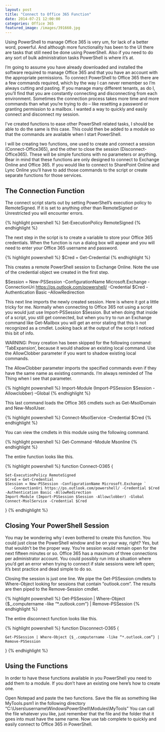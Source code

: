 ```yaml
---
layout: post
title: "Connect to Office 365 Function"
date: 2014-07-21 12:00:00
categories: Office 365
featured_image: /images/391660.jpg
---
```


Using PowerShell to manage Office 365 is very um, for lack of a better word, powerful. And although more functionality has been to the UI there are tasks that still need be done using PowerShell. Also if you need to do any sort of bulk administration tasks PowerShell is where it’s at.

I’m going to assume you have already downloaded and installed the software required to manage Office 365 and that you have an account with the appropriate permissions. To connect PowerShell to Office 365 there are a few commands required, which by the way I can never remember so I’m always cutting and pasting. If you manage many different tenants, as do I, you’ll find that you are constantly connecting and disconnecting from each environment. Sometimes the connection process takes more time and more commands than what you’re trying to do – like resetting a password or granting permission to a mailbox. I wanted a way to quickly and easily connect and disconnect my session.

I’ve created functions to ease other PowerShell related tasks, I should be able to do the same is this case. This could then be added to a module so that the commands are available when I start PowerShell.

I will be creating two functions, one used to create and connect a session (Connect-Office365), and the other to close the session (Disconnect-Office365). These will be simple functions with no parameters or anything. Bear in mind that these functions are only designed to connect to Exchange Online and Office 365. If you would like to connect to SharePoint Online and Lync Online you’ll have to add those commands to the script or create separate functions for those services.

## The Connection Function

The connect script starts out by setting PowerShell’s execution policy to RemoteSigned. If it is set to anything other than RemoteSigned or Unrestricted you will encounter errors.

{% highlight powershell %}
 Set-ExecutionPolicy RemoteSigned
{% endhighlight %}

The next step in the script is to create a variable to store your Office 365 credentials. When the function is run a dialog box will appear and you will need to enter your Office 365 username and password.

{% highlight powershell %}
 $Cred = Get-Credential
{% endhighlight %}

This creates a remote PowerShell session to Exchange Online. Note the use of the credential object we created in the first step.

$Session = New-PSSession -ConfigurationName Microsoft.Exchange -ConnectionUri https://ps.outlook.com/powershell/ -Credential $Cred -Authentication Basic –AllowRedirection

This next line imports the newly created session. Here is where it got a little tricky for me. Normally when connecting to Office 365 not using a script you would just use Import-PSSession $Session. But when doing that inside of a script, you still get connected, but when you try to run an Exchange command like Get-Mailbox you will get an error stating that this is not recognized as a cmdlet. Looking back at the output of the script I noticed this bit of info.

WARNING: Proxy creation has been skipped for the following command: ‘TabExpansion’, because it would shadow an existing local command. Use the AllowClobber parameter if you want to shadow existing local commands.

The AllowClobber parameter imports the specified commands even if they have the same name as existing commands. I’m always reminded of The Thing when I see that parameter.

{% highlight powershell %}
Import-Module (Import-PSSession $Session -Allowclobber) –Global
{% endhighlight %}

This last command loads the Office 365 cmdlets such as Get-MsolDomain and New-MsolUser.

{% highlight powershell %}
Connect-MsolService -Credential $Cred
{% endhighlight %}

You can view the cmdlets in this module using the following command.

{% highlight powershell %}
Get-Command –Module Msonline
{% endhighlight %}

The entire function looks like this.

{% highlight powershell %}
function Connect-O365 {
 
    Set-ExecutionPolicy RemoteSigned
    $Cred = Get-Credential
    $Session = New-PSSession -ConfigurationName Microsoft.Exchange `
       -ConnectionUri https://ps.outlook.com/powershell/ -Credential $Cred -Authentication Basic -AllowRedirection
    Import-Module (Import-PSSession $Session -Allowclobber) -Global
    Connect-MsolService -Credential $Cred
} 
{% endhighlight %}

## Closing Your PowerShell Session

You may be wondering why I even bothered to create this function. You could just close the PowerShell window and be on your way, right? Yes, but that wouldn’t be the proper way. You’re session would remain open for the next fifteen minutes or so. Office 365 has a maximum of three connections per administrator account. You could possibly run into a situation where you’d get an error when trying to connect if stale sessions were left open; it’s best practice and dead simple to do so.

Closing the session is just one line. We pipe the Get-PSSession cmdlets to Where-Object looking for sessions that contain “outlook.com”. The results are then piped to the Remove-Session cmdlet.

{% highlight powershell %}
Get-PSSession | Where-Object {$_.computername -like “*.outlook.com”} | Remove-PSSession
{% endhighlight %}

The entire disconnect function looks like this.

{% highlight powershell %}
function Disconnect-O365 {
 
    Get-PSSession | Where-Object {$_.computername -like “*.outlook.com”} | Remove-PSSession
}
{% endhighlight %}

## Using the Functions

In order to have these functions available in you PowerShell you need to add them to a module. If you don’t have an existing one here’s how to create one.

Open Notepad and paste the two functions. Save the file as something like MyTools.psm1 in the following directory “C:\Users\username\WindowsPowerShell\Modules\MyTools”
You can call the file whatever you like, just remember that the file and the folder that it goes into must have the same name. Now use tab complete to quickly and easily connect to Office 365 in PowerShell.
